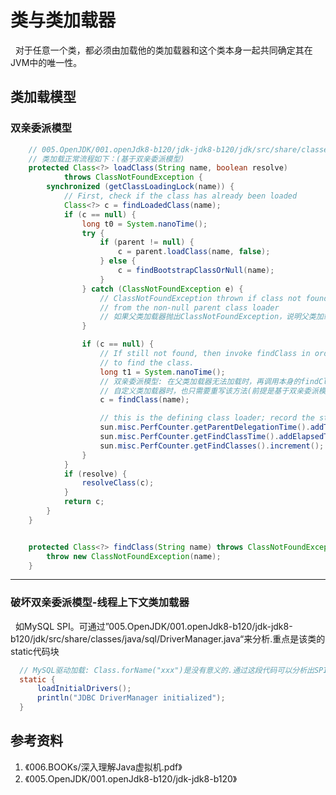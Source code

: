 # 类与类加载器
&nbsp;&nbsp;对于任意一个类，都必须由加载他的类加载器和这个类本身一起共同确定其在JVM中的唯一性。


## 类加载模型
### 双亲委派模型
```java
    // 005.OpenJDK/001.openJdk8-b120/jdk-jdk8-b120/jdk/src/share/classes/java/lang/ClassLoader.java
    // 类加载正常流程如下：(基于双亲委派模型) 
    protected Class<?> loadClass(String name, boolean resolve)
            throws ClassNotFoundException {
        synchronized (getClassLoadingLock(name)) {
            // First, check if the class has already been loaded
            Class<?> c = findLoadedClass(name);
            if (c == null) {
                long t0 = System.nanoTime();
                try {
                    if (parent != null) {
                        c = parent.loadClass(name, false);
                    } else {
                        c = findBootstrapClassOrNull(name);
                    }
                } catch (ClassNotFoundException e) {
                    // ClassNotFoundException thrown if class not found
                    // from the non-null parent class loader
                    // 如果父类加载器抛出ClassNotFoundException，说明父类加载器无法完成加载需求
                }

                if (c == null) {
                    // If still not found, then invoke findClass in order
                    // to find the class.
                    long t1 = System.nanoTime();
                    // 双亲委派模型: 在父类加载器无法加载时，再调用本身的findClass方法来进行类加载
                    // 自定义类加载器时，也只需要重写该方法(前提是基于双亲委派模型)
                    c = findClass(name);

                    // this is the defining class loader; record the stats
                    sun.misc.PerfCounter.getParentDelegationTime().addTime(t1 - t0);
                    sun.misc.PerfCounter.getFindClassTime().addElapsedTimeFrom(t1);
                    sun.misc.PerfCounter.getFindClasses().increment();
                }
            }
            if (resolve) {
                resolveClass(c);
            }
            return c;
        }
    }


    protected Class<?> findClass(String name) throws ClassNotFoundException {
        throw new ClassNotFoundException(name);
    }
```
---

### 破坏双亲委派模型-线程上下文类加载器
&nbsp;&nbsp;如MySQL SPI。可通过”005.OpenJDK/001.openJdk8-b120/jdk-jdk8-b120/jdk/src/share/classes/java/sql/DriverManager.java“来分析.重点是该类的static代码块
  ```java
    // MySQL驱动加载: Class.forName("xxx")是没有意义的.通过这段代码可以分析出SPI机制是什么，流程较为简单，可以看代码
    static {
        loadInitialDrivers();
        println("JDBC DriverManager initialized");
    }
  ```




## 参考资料
1. 《006.BOOKs/深入理解Java虚拟机.pdf》
2. 《005.OpenJDK/001.openJdk8-b120/jdk-jdk8-b120》